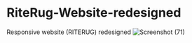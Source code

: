 # RiteRug-Website-redesigned
Responsive website (RITERUG) redesigned
![Screenshot (71)](https://user-images.githubusercontent.com/89316721/153701767-2af2a523-982a-4495-8616-23666fa1bfb4.png)
